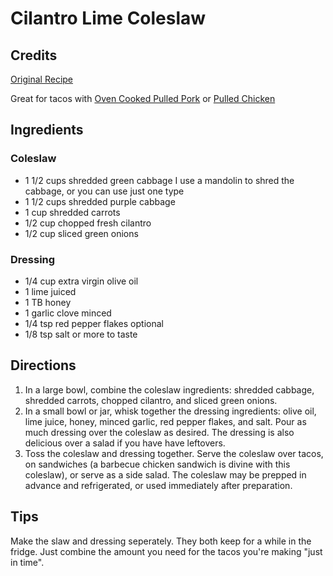# Cilantro Lime Coleslaw

## Credits

[Original Recipe](https://livesimply.me/2016/03/02/cilantro-lime-coleslaw-for-tacos-sandwiches-or-a-side-salad/)

Great for tacos with [Oven Cooked Pulled Pork](/md/over_cooked_pulled_pork.md) or [Pulled Chicken](/md/pulled_chicken.md)

## Ingredients

### Coleslaw
- 1 1/2 cups shredded green cabbage I use a mandolin to shred the cabbage, or you can use just one type
- 1 1/2 cups shredded purple cabbage
- 1 cup shredded carrots
- 1/2 cup chopped fresh cilantro
- 1/2 cup sliced green onions

### Dressing
- 1/4 cup extra virgin olive oil
- 1 lime juiced
- 1 TB honey
- 1 garlic clove minced
- 1/4 tsp red pepper flakes optional
- 1/8 tsp salt or more to taste

## Directions
1. In a large bowl, combine the coleslaw ingredients: shredded cabbage,
   shredded carrots, chopped cilantro, and sliced green onions.
2. In a small bowl or jar, whisk together the dressing ingredients: olive oil,
   lime juice, honey, minced garlic, red pepper flakes, and salt. Pour as much
   dressing over the coleslaw as desired. The dressing is also delicious over a
   salad if you have have leftovers.
3. Toss the coleslaw and dressing together. Serve the coleslaw over tacos, on
   sandwiches (a barbecue chicken sandwich is divine with this coleslaw), or
   serve as a side salad. The coleslaw may be prepped in advance and
   refrigerated, or used immediately after preparation.

## Tips

Make the slaw and dressing seperately. They both keep for a while in the fridge. Just combine the amount you need for the tacos you're making "just in time".

